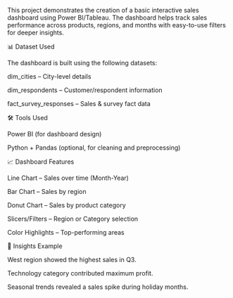 This project demonstrates the creation of a basic interactive sales dashboard using Power BI/Tableau. The dashboard helps track sales performance across products, regions, and months with easy-to-use filters for deeper insights.

📊 Dataset Used

The dashboard is built using the following datasets:

dim_cities – City-level details

dim_respondents – Customer/respondent information

fact_survey_responses – Sales & survey fact data

🛠 Tools Used

Power BI (for dashboard design)

Python + Pandas (optional, for cleaning and preprocessing)

📈 Dashboard Features

Line Chart – Sales over time (Month-Year)

Bar Chart – Sales by region

Donut Chart – Sales by product category

Slicers/Filters – Region or Category selection

Color Highlights – Top-performing areas

📌 Insights Example

West region showed the highest sales in Q3.

Technology category contributed maximum profit.

Seasonal trends revealed a sales spike during holiday months.
